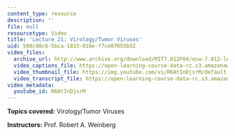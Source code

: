 ```yaml
---
content_type: resource
description: ''
file: null
resourcetype: Video
title: 'Lecture 21: Virology/Tumor Viruses'
uid: 500c98c6-5bca-1833-016e-f7ce07055b52
video_files:
  archive_url: http://www.archive.org/download/MIT7.012F04/ocw-7.012-lec21-01nov2004-220k.mp4
  video_captions_file: https://open-learning-course-data-rc.s3.amazonaws.com/7-012-introduction-to-biology-fall-2004/27ea8b07353b5147b4affb0adb58257f_R6AtInDjsrM.vtt
  video_thumbnail_file: https://img.youtube.com/vi/R6AtInDjsrM/default.jpg
  video_transcript_file: https://open-learning-course-data-rc.s3.amazonaws.com/7-012-introduction-to-biology-fall-2004/9a646dd95d0bbded4d3e744535ec096e_R6AtInDjsrM.pdf
video_metadata:
  youtube_id: R6AtInDjsrM
---
```


**Topics covered:** Virology/Tumor Viruses

**Instructors:** Prof. Robert A. Weinberg